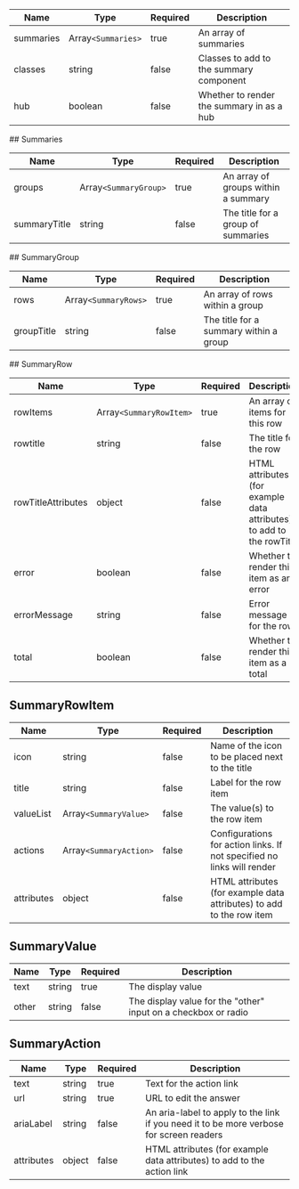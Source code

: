 | Name      | Type               | Required | Description                               |
| --------- | ------------------ | -------- | ----------------------------------------- |
| summaries | Array`<Summaries>` | true     | An array of summaries                     |
| classes   | string             | false    | Classes to add to the summary component   |
| hub       | boolean            | false    | Whether to render the summary in as a hub |

## Summaries

| Name         | Type                  | Required | Description                         |
| ------------ | --------------------- | -------- | ----------------------------------- |
| groups       | Array`<SummaryGroup>` | true     | An array of groups within a summary |
| summaryTitle | string                | false    | The title for a group of summaries  |

## SummaryGroup

| Name       | Type                 | Required | Description                            |
| ---------- | -------------------- | -------- | -------------------------------------- |
| rows       | Array`<SummaryRows>` | true     | An array of rows within a group        |
| groupTitle | string               | false    | The title for a summary within a group |

## SummaryRow

| Name               | Type                    | Required | Description                                                          |
| ------------------ | ----------------------- | -------- | -------------------------------------------------------------------- |
| rowItems           | Array`<SummaryRowItem>` | true     | An array of items for this row                                       |
| rowtitle           | string                  | false    | The title for the row                                                |
| rowTitleAttributes | object                  | false    | HTML attributes (for example data attributes) to add to the rowTitle |
| error              | boolean                 | false    | Whether to render this item as an error                              |
| errorMessage       | string                  | false    | Error message for the row                                            |
| total              | boolean                 | false    | Whether to render this item as a total                               |

## SummaryRowItem

| Name       | Type                   | Required | Description                                                            |
| ---------- | ---------------------- | -------- | ---------------------------------------------------------------------- |
| icon       | string                 | false    | Name of the icon to be placed next to the title                        |
| title      | string                 | false    | Label for the row item                                                 |
| valueList  | Array`<SummaryValue>`  | false    | The value(s) to the row item                                           |
| actions    | Array`<SummaryAction>` | false    | Configurations for action links. If not specified no links will render |
| attributes | object                 | false    | HTML attributes (for example data attributes) to add to the row item   |

## SummaryValue

| Name  | Type   | Required | Description                                                    |
| ----- | ------ | -------- | -------------------------------------------------------------- |
| text  | string | true     | The display value                                              |
| other | string | false    | The display value for the "other" input on a checkbox or radio |

## SummaryAction

| Name       | Type   | Required | Description                                                                             |
| ---------- | ------ | -------- | --------------------------------------------------------------------------------------- |
| text       | string | true     | Text for the action link                                                                |
| url        | string | true     | URL to edit the answer                                                                  |
| ariaLabel  | string | false    | An aria-label to apply to the link if you need it to be more verbose for screen readers |
| attributes | object | false    | HTML attributes (for example data attributes) to add to the action link                 |

